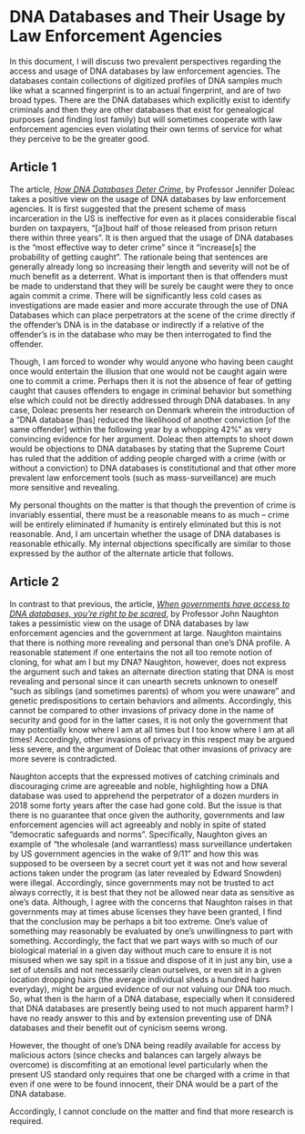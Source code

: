 # DNA Databases and Their Usage by Law Enforcement Agencies

In this document, I will discuss two prevalent perspectives regarding the access and usage of DNA databases by law enforcement agencies. The databases contain collections of digitized profiles of DNA samples much like what a scanned fingerprint is to an actual fingerprint, and are of two broad types. There are the DNA databases which explicitly exist to identify criminals and then they are other databases that exist for genealogical purposes (and finding lost family) but will sometimes cooperate with law enforcement agencies even violating their own terms of service for what they perceive to be the greater good.

## Article 1
The article, [_How DNA Databases Deter Crime_](https://www.bloomberg.com/opinion/articles/2021-02-01/dna-databases-are-better-crime-deterrent-than-long-prison-time), by Professor Jennifer Doleac takes a positive view on the usage of DNA databases by law enforcement agencies. It is first suggested that the present scheme of mass incarceration in the US is ineffective for even as it places considerable fiscal burden on taxpayers, “[a]bout half of those released from prison return there within three years”. It is then argued that the usage of DNA databases is the “most effective way to deter crime” since it “increase[s] the probability of getting caught”. The rationale being that sentences are generally already long so increasing their length and severity will not be of much benefit as a deterrent. What is important then is that offenders must be made to understand that they will be surely be caught were they to once again commit a crime. There will be significantly less cold cases as investigations are made easier and more accurate through the use of DNA Databases which can place perpetrators at the scene of the crime directly if the offender’s DNA is in the database or indirectly if a relative of the offender’s is in the database who may be then interrogated to find the offender. 

Though, I am forced to wonder why would anyone who having been caught once would entertain the illusion that one would not be caught again were one to commit a crime. Perhaps then it is not the absence of fear of getting caught that causes offenders to engage in criminal behavior but something else which could not be directly addressed through DNA databases. In any case, Doleac presents her research on Denmark wherein the introduction of a “DNA database [has] reduced the likelihood of another conviction [of the same offender] within the following year by a whopping 42%” as very convincing evidence for her argument. 
Doleac then attempts to shoot down would be objections to DNA databases by stating that the Supreme Court has ruled that the addition of adding people charged with a crime (with or without a conviction) to DNA databases is constitutional and that other more prevalent law enforcement tools (such as mass-surveillance) are much more sensitive and revealing.

My personal thoughts on the matter is that though the prevention of crime is invariably essential, there must be a reasonable means to as much – crime will be entirely eliminated if humanity is entirely eliminated but this is not reasonable. And, I am uncertain whether the usage of DNA databases is reasonable ethically. My internal objections specifically are similar to those expressed by the author of the alternate article that follows. 

## Article 2

In contrast to that previous, the article, [_When governments have access to DNA databases, you’re right to be scared_](https://www.theguardian.com/commentisfree/2019/nov/09/when-governments-have-access-to-dna-databases-youre-right-to-be-scared#comment-135293814), by Professor John Naughton takes a pessimistic view on the usage of DNA databases by law enforcement agencies and the government at large. Naughton maintains that there is nothing more revealing and personal than one’s DNA profile. A reasonable statement if one entertains the not all too remote notion of cloning, for what am I but my DNA? Naughton, however, does not express the argument such and takes an alternate direction stating that DNA is most revealing and personal since it can unearth secrets unknown to oneself “such as siblings (and sometimes parents) of whom you were unaware” and genetic predispositions to certain behaviors and ailments. Accordingly, this cannot be compared to other invasions of privacy done in the name of security and good for in the latter cases, it is not only the government that may potentially know where I am at all times but I too know where I am at all times! Accordingly, other invasions of privacy in this respect may be argued less severe, and the argument of Doleac that other invasions of privacy are more severe is contradicted.

Naughton accepts that the expressed motives of catching criminals and discouraging crime are agreeable and noble, highlighting how a DNA database was used to apprehend the perpetrator of a dozen murders in 2018 some forty years after the case had gone cold. But the issue is that there is no guarantee that once given the authority, governments and law enforcement agencies will act agreeably and nobly in spite of stated “democratic safeguards and norms”. Specifically, Naughton gives an example of “the wholesale (and warrantless) mass surveillance undertaken by US government agencies in the wake of 9/11” and how this was supposed to be overseen by a secret court yet it was not and how several actions taken under the program (as later revealed by Edward Snowden) were illegal. Accordingly, since governments may not be trusted to act always correctly, it is best that they not be allowed near data as sensitive as one’s data.
Although, I agree with the concerns that Naughton raises in that governments may at times abuse licenses they have been granted, I find that the conclusion may be perhaps a bit too extreme. One’s value of something may reasonably be evaluated by one’s unwillingness to part with something. Accordingly, the fact that we part ways with so much of our biological material in a given day without much care to ensure it is not misused when we say spit in a tissue and dispose of it in just any bin, use a set of utensils and not necessarily clean ourselves, or even sit in a given location dropping hairs (the average individual sheds a hundred hairs everyday), might be argued evidence of our not valuing our DNA too much. So, what then is the harm of a DNA database, especially when it considered that DNA databases are presently being used to not much apparent harm? I have no ready answer to this and by extension preventing use of DNA databases and their benefit out of cynicism seems wrong.

However, the thought of one’s DNA being readily available for access by malicious actors (since checks and balances can largely always be overcome) is discomfiting at an emotional level particularly when the present US standard only requires that one be charged with a crime in that even if one were to be found innocent, their DNA would be a part of the DNA database.

Accordingly, I cannot conclude on the matter and find that more research is required.
